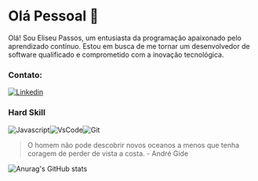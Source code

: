 # Olá Pessoal :vulcan_salute:

Olá! Sou Eliseu Passos, um entusiasta da programação apaixonado pelo aprendizado contínuo. Estou em busca de me tornar um desenvolvedor de software qualificado e comprometido com a inovação tecnológica.

### Contato:
[![Linkedin](https://img.shields.io/badge/LinkedIn-0077B5?style=for-the-badge&logo=linkedin&logoColor=white)](https://www.linkedin.com/in/eliseu-passos)

### Hard Skill
![Javascript](https://img.shields.io/badge/JavaScript-323330?style=for-the-badge&logo=javascript&logoColor=F7DF1E)![VsCode](https://img.shields.io/badge/VSCode-0078D4?style=for-the-badge&logo=visual%20studio%20code&logoColor=white)![Git](https://img.shields.io/badge/GIT-E44C30?style=for-the-badge&logo=git&logoColor=white)

>O homem não pode descobrir novos oceanos a menos que tenha coragem de perder de vista a costa. - André Gide

![Anurag's GitHub stats](https://github-readme-stats.vercel.app/api?username=eliseupassos&hide=contribs,prs&show_icons=true&theme=dark)
